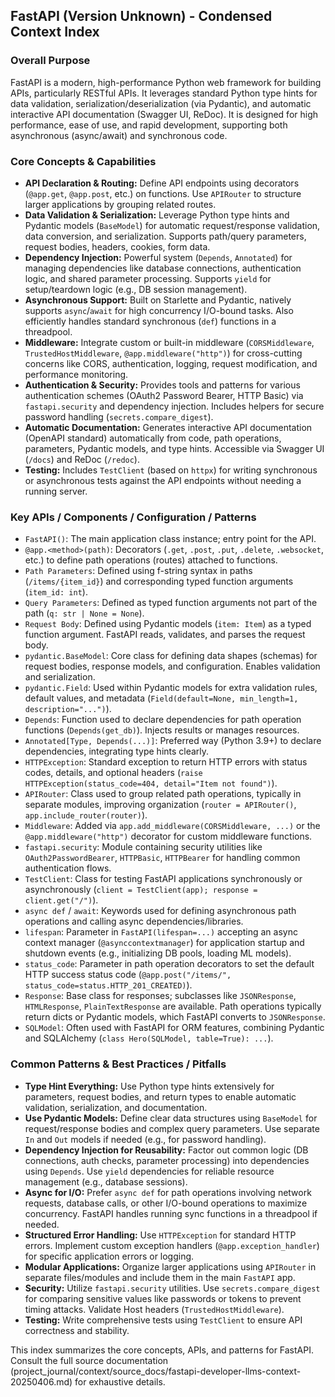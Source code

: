 ## FastAPI (Version Unknown) - Condensed Context Index

### Overall Purpose
FastAPI is a modern, high-performance Python web framework for building APIs, particularly RESTful APIs. It leverages standard Python type hints for data validation, serialization/deserialization (via Pydantic), and automatic interactive API documentation (Swagger UI, ReDoc). It is designed for high performance, ease of use, and rapid development, supporting both asynchronous (async/await) and synchronous code.

### Core Concepts & Capabilities
*   **API Declaration & Routing:** Define API endpoints using decorators (`@app.get`, `@app.post`, etc.) on functions. Use `APIRouter` to structure larger applications by grouping related routes.
*   **Data Validation & Serialization:** Leverage Python type hints and Pydantic models (`BaseModel`) for automatic request/response validation, data conversion, and serialization. Supports path/query parameters, request bodies, headers, cookies, form data.
*   **Dependency Injection:** Powerful system (`Depends`, `Annotated`) for managing dependencies like database connections, authentication logic, and shared parameter processing. Supports `yield` for setup/teardown logic (e.g., DB session management).
*   **Asynchronous Support:** Built on Starlette and Pydantic, natively supports `async`/`await` for high concurrency I/O-bound tasks. Also efficiently handles standard synchronous (`def`) functions in a threadpool.
*   **Middleware:** Integrate custom or built-in middleware (`CORSMiddleware`, `TrustedHostMiddleware`, `@app.middleware("http")`) for cross-cutting concerns like CORS, authentication, logging, request modification, and performance monitoring.
*   **Authentication & Security:** Provides tools and patterns for various authentication schemes (OAuth2 Password Bearer, HTTP Basic) via `fastapi.security` and dependency injection. Includes helpers for secure password handling (`secrets.compare_digest`).
*   **Automatic Documentation:** Generates interactive API documentation (OpenAPI standard) automatically from code, path operations, parameters, Pydantic models, and type hints. Accessible via Swagger UI (`/docs`) and ReDoc (`/redoc`).
*   **Testing:** Includes `TestClient` (based on `httpx`) for writing synchronous or asynchronous tests against the API endpoints without needing a running server.

### Key APIs / Components / Configuration / Patterns
*   `FastAPI()`: The main application class instance; entry point for the API.
*   `@app.<method>(path)`: Decorators (`.get`, `.post`, `.put`, `.delete`, `.websocket`, etc.) to define path operations (routes) attached to functions.
*   `Path Parameters`: Defined using f-string syntax in paths (`/items/{item_id}`) and corresponding typed function arguments (`item_id: int`).
*   `Query Parameters`: Defined as typed function arguments not part of the path (`q: str | None = None`).
*   `Request Body`: Defined using Pydantic models (`item: Item`) as a typed function argument. FastAPI reads, validates, and parses the request body.
*   `pydantic.BaseModel`: Core class for defining data shapes (schemas) for request bodies, response models, and configuration. Enables validation and serialization.
*   `pydantic.Field`: Used within Pydantic models for extra validation rules, default values, and metadata (`Field(default=None, min_length=1, description="...")`).
*   `Depends`: Function used to declare dependencies for path operation functions (`Depends(get_db)`). Injects results or manages resources.
*   `Annotated[Type, Depends(...)]`: Preferred way (Python 3.9+) to declare dependencies, integrating type hints clearly.
*   `HTTPException`: Standard exception to return HTTP errors with status codes, details, and optional headers (`raise HTTPException(status_code=404, detail="Item not found")`).
*   `APIRouter`: Class used to group related path operations, typically in separate modules, improving organization (`router = APIRouter()`, `app.include_router(router)`).
*   `Middleware`: Added via `app.add_middleware(CORSMiddleware, ...)` or the `@app.middleware("http")` decorator for custom middleware functions.
*   `fastapi.security`: Module containing security utilities like `OAuth2PasswordBearer`, `HTTPBasic`, `HTTPBearer` for handling common authentication flows.
*   `TestClient`: Class for testing FastAPI applications synchronously or asynchronously (`client = TestClient(app); response = client.get("/")`).
*   `async def` / `await`: Keywords used for defining asynchronous path operations and calling async dependencies/libraries.
*   `lifespan`: Parameter in `FastAPI(lifespan=...)` accepting an async context manager (`@asynccontextmanager`) for application startup and shutdown events (e.g., initializing DB pools, loading ML models).
*   `status_code`: Parameter in path operation decorators to set the default HTTP success status code (`@app.post("/items/", status_code=status.HTTP_201_CREATED)`).
*   `Response`: Base class for responses; subclasses like `JSONResponse`, `HTMLResponse`, `PlainTextResponse` are available. Path operations typically return dicts or Pydantic models, which FastAPI converts to `JSONResponse`.
*   `SQLModel`: Often used with FastAPI for ORM features, combining Pydantic and SQLAlchemy (`class Hero(SQLModel, table=True): ...`).

### Common Patterns & Best Practices / Pitfalls
*   **Type Hint Everything:** Use Python type hints extensively for parameters, request bodies, and return types to enable automatic validation, serialization, and documentation.
*   **Use Pydantic Models:** Define clear data structures using `BaseModel` for request/response bodies and complex query parameters. Use separate `In` and `Out` models if needed (e.g., for password handling).
*   **Dependency Injection for Reusability:** Factor out common logic (DB connections, auth checks, parameter processing) into dependencies using `Depends`. Use `yield` dependencies for reliable resource management (e.g., database sessions).
*   **Async for I/O:** Prefer `async def` for path operations involving network requests, database calls, or other I/O-bound operations to maximize concurrency. FastAPI handles running sync functions in a threadpool if needed.
*   **Structured Error Handling:** Use `HTTPException` for standard HTTP errors. Implement custom exception handlers (`@app.exception_handler`) for specific application errors or logging.
*   **Modular Applications:** Organize larger applications using `APIRouter` in separate files/modules and include them in the main `FastAPI` app.
*   **Security:** Utilize `fastapi.security` utilities. Use `secrets.compare_digest` for comparing sensitive values like passwords or tokens to prevent timing attacks. Validate Host headers (`TrustedHostMiddleware`).
*   **Testing:** Write comprehensive tests using `TestClient` to ensure API correctness and stability.

This index summarizes the core concepts, APIs, and patterns for FastAPI. Consult the full source documentation (project_journal/context/source_docs/fastapi-developer-llms-context-20250406.md) for exhaustive details.
